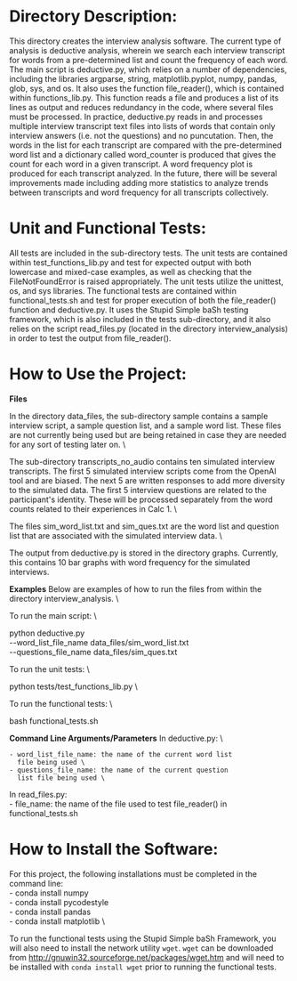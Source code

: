 # Directory Description:

This directory creates the interview analysis software. The current type of
analysis is deductive analysis, wherein we search each interview transcript
for words from a pre-determined list and count the frequency of each word.
The main script is deductive.py, which relies on a number of dependencies,
including the libraries argparse, string, matplotlib.pyplot, numpy, pandas,
glob, sys, and os. It also uses the function file_reader(), which is contained
within functions_lib.py. This function reads a file and produces a list of
its lines as output and reduces redundancy in the code, where several files
must be processed. In practice, deductive.py reads in and processes multiple
interview transcript text files into lists of words that contain only
interview answers (i.e. not the questions) and no puncutation. Then, the
words in the list for each transcript are compared with the pre-determined
word list and a dictionary called word_counter is produced that gives the
count for each word in a given transcript. A word frequency plot is produced
for each transcript analyzed. In the future, there will be several
improvements made including adding more statistics to analyze trends between
transcripts and word frequency for all transcripts collectively.

# Unit and Functional Tests:

All tests are included in the sub-directory tests. The unit tests are
contained within test_functions_lib.py and test for expected output
with both lowercase and mixed-case examples, as well as checking that the
FileNotFoundError is raised appropriately. The unit tests utilize the
unittest, os, and sys libraries. The functional tests are contained
within functional_tests.sh and test for proper execution of both the 
file_reader() function and deductive.py. It uses the Stupid Simple baSh
testing framework, which is also included in the tests sub-directory, and
it also relies on the script read_files.py (located in the directory 
interview_analysis) in order to test the output from file_reader().

# How to Use the Project:

**Files**

In the directory data_files, the sub-directory sample contains a sample
interview script, a sample question list, and a sample word list. These 
files are not currently being used but are being retained in case they 
are needed for any sort of testing later on. \

The sub-directory transcripts_no_audio contains ten simulated interview
transcripts. The first 5 simulated interview scripts come from the OpenAI
tool and are biased. The next 5 are written responses to add more diversity
to the simulated data. The first 5 interview questions are related to the 
participant's identity. These will be processed separately from the word
counts related to their experiences in Calc 1. \

The files sim_word_list.txt and sim_ques.txt are the word list and question
list that are associated with the simulated interview data. \

The output from deductive.py is stored in the directory graphs. Currently,
this contains 10 bar graphs with word frequency for the simulated interviews.

**Examples**
Below are examples of how to run the files from within the directory
interview_analysis. \

To run the main script: \

python deductive.py \
    --word_list_file_name data_files/sim_word_list.txt \
    --questions_file_name data_files/sim_ques.txt

To run the unit tests: \

python tests/test_functions_lib.py \

To run the functional tests: \

bash functional_tests.sh

**Command Line Arguments/Parameters**
In deductive.py: \

    - word_list_file_name: the name of the current word list
      file being used \
    - questions_file_name: the name of the current question
      list file being used \

In read_files.py: \
    - file_name: the name of the file used to test file_reader()
      in functional_tests.sh

# How to Install the Software:
For this project, the following installations must be completed
in the command line: \
    - conda install numpy \
    - conda install pycodestyle \
    - conda install pandas \
    - conda install matplotlib \

 To run the functional tests using the Stupid Simple baSh Framework,
 you will also need to install the network utility `wget`. `wget` can
 be downloaded from http://gnuwin32.sourceforge.net/packages/wget.htm
 and will need to be installed with `conda install wget` prior to 
 running the functional tests.
